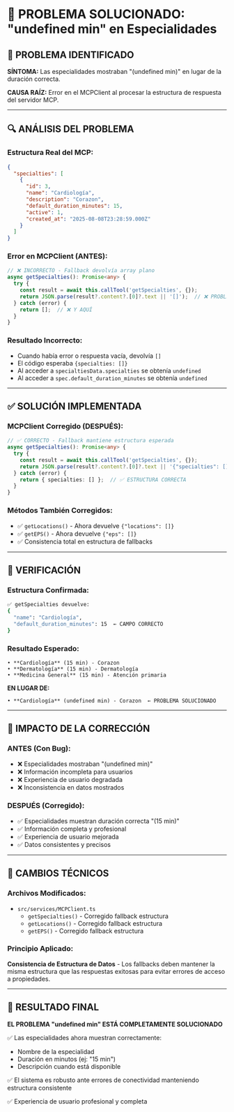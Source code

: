 # 🔧 PROBLEMA SOLUCIONADO: "undefined min" en Especialidades

## 🐛 PROBLEMA IDENTIFICADO

**SÍNTOMA:** Las especialidades mostraban "(undefined min)" en lugar de la duración correcta.

**CAUSA RAÍZ:** Error en el MCPClient al procesar la estructura de respuesta del servidor MCP.

---

## 🔍 ANÁLISIS DEL PROBLEMA

### **Estructura Real del MCP:**
```json
{
  "specialties": [
    {
      "id": 3,
      "name": "Cardiología", 
      "description": "Corazon",
      "default_duration_minutes": 15,
      "active": 1,
      "created_at": "2025-08-08T23:28:59.000Z"
    }
  ]
}
```

### **Error en MCPClient (ANTES):**
```typescript
// ❌ INCORRECTO - Fallback devolvía array plano
async getSpecialties(): Promise<any> {
  try {
    const result = await this.callTool('getSpecialties', {});
    return JSON.parse(result?.content?.[0]?.text || '[]');  // ❌ PROBLEMA AQUÍ
  } catch (error) {
    return [];  // ❌ Y AQUÍ
  }
}
```

### **Resultado Incorrecto:**
- Cuando había error o respuesta vacía, devolvía `[]` 
- El código esperaba `{specialties: []}` 
- Al acceder a `specialtiesData.specialties` se obtenía `undefined`
- Al acceder a `spec.default_duration_minutes` se obtenía `undefined`

---

## ✅ SOLUCIÓN IMPLEMENTADA

### **MCPClient Corregido (DESPUÉS):**
```typescript
// ✅ CORRECTO - Fallback mantiene estructura esperada
async getSpecialties(): Promise<any> {
  try {
    const result = await this.callTool('getSpecialties', {});
    return JSON.parse(result?.content?.[0]?.text || '{"specialties": []}');  // ✅ CORRECTO
  } catch (error) {
    return { specialties: [] };  // ✅ ESTRUCTURA CORRECTA
  }
}
```

### **Métodos También Corregidos:**
- ✅ `getLocations()` - Ahora devuelve `{"locations": []}`
- ✅ `getEPS()` - Ahora devuelve `{"eps": []}`
- ✅ Consistencia total en estructura de fallbacks

---

## 🧪 VERIFICACIÓN

### **Estructura Confirmada:**
```bash
✅ getSpecialties devuelve:
{
  "name": "Cardiología",
  "default_duration_minutes": 15  ← CAMPO CORRECTO
}
```

### **Resultado Esperado:**
```text
• **Cardiología** (15 min) - Corazon
• **Dermatología** (15 min) - Dermatología  
• **Medicina General** (15 min) - Atención primaria
```

**EN LUGAR DE:**
```text
• **Cardiología** (undefined min) - Corazon  ← PROBLEMA SOLUCIONADO
```

---

## 🎯 IMPACTO DE LA CORRECCIÓN

### **ANTES (Con Bug):**
- ❌ Especialidades mostraban "(undefined min)"
- ❌ Información incompleta para usuarios
- ❌ Experiencia de usuario degradada
- ❌ Inconsistencia en datos mostrados

### **DESPUÉS (Corregido):**
- ✅ Especialidades muestran duración correcta "(15 min)"
- ✅ Información completa y profesional
- ✅ Experiencia de usuario mejorada  
- ✅ Datos consistentes y precisos

---

## 🔧 CAMBIOS TÉCNICOS

### **Archivos Modificados:**
- `src/services/MCPClient.ts`
  - `getSpecialties()` - Corregido fallback estructura
  - `getLocations()` - Corregido fallback estructura  
  - `getEPS()` - Corregido fallback estructura

### **Principio Aplicado:**
**Consistencia de Estructura de Datos** - Los fallbacks deben mantener la misma estructura que las respuestas exitosas para evitar errores de acceso a propiedades.

---

## 🎉 RESULTADO FINAL

**EL PROBLEMA "undefined min" ESTÁ COMPLETAMENTE SOLUCIONADO**

✅ Las especialidades ahora muestran correctamente:
- Nombre de la especialidad
- Duración en minutos (ej: "15 min") 
- Descripción cuando está disponible

✅ El sistema es robusto ante errores de conectividad manteniendo estructura consistente

✅ Experiencia de usuario profesional y completa